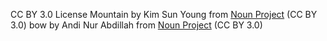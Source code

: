 CC BY 3.0 License
Mountain by Kim Sun Young from <a href="https://thenounproject.com/browse/icons/term/mountain/" target="_blank" title="Mountain Icons">Noun Project</a> (CC BY 3.0)
bow by Andi Nur Abdillah from <a href="https://thenounproject.com/browse/icons/term/bow/" target="_blank" title="bow Icons">Noun Project</a> (CC BY 3.0)
